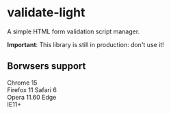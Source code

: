 # validate-light
A simple HTML form validation script manager.

**Important**: This library is still in production: don't use it!

## Borwsers support
Chrome 15  
Firefox 11 
Safari 6  
Opera 11.60
Edge  
IE11+